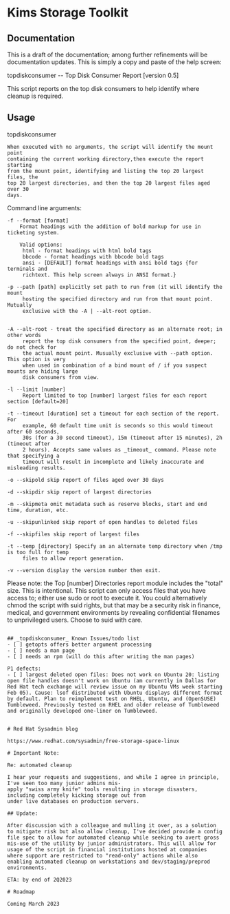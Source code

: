 # Kims Storage Toolkit

## Documentation

This is a draft of the documentation; among further refinements will be documentation updates. This is simply a copy and paste of the help screen:

topdiskconsumer  -- Top Disk Consumer Report [version 0.5]

This script reports on the top disk consumers to help identify where cleanup is required.

## Usage

topdiskconsumer

	When executed with no arguments, the script will identify the mount point 
	containing the current working directory,then execute the report starting 
	from the mount point, identifying and listing the top 20 largest files, the 
	top 20 largest directories, and then the top 20 largest files aged over 30 
	days.

Command line arguments:

	-f --format [format]
		Format headings with the addition of bold markup for use in ticketing system. 

		Valid options:
		 html - format headings with html bold tags
		 bbcode - format headings with bbcode bold tags
		 ansi - [DEFAULT] format headings with ansi bold tags {for terminals and 
		 richtext. This help screen always in ANSI format.}

	-p --path [path] explicitly set path to run from (it will identify the mount 
		 hosting the specified directory and run from that mount point. Mutually 
		 exclusive with the -A | --alt-root option.
		

	-A --alt-root - treat the specified directory as an alternate root; in other words
		 report the top disk consumers from the specified point, deeper; do not check for
		 the actual mount point. Musually exclusive with --path option. This option is very 
		 when used in combination of a bind mount of / if you suspect mounts are hiding large
		 disk consumers from view.		

	-l --limit [number]
		 Report limited to top [number] largest files for each report section [default=20]

	-t --timeout [duration] set a timeout for each section of the report. For 
		 example, 60 default time unit is seconds so this would timeout after 60 seconds,
		 30s (for a 30 second timeout), 15m (timeout after 15 minutes), 2h (timeout after
		 2 hours). Accepts same values as _timeout_ command. Please note that specifying a 
		 timeout will result in incomplete and likely inaccurate and misleading results.

   	-o --skipold skip report of files aged over 30 days 

	-d --skipdir skip report of largest directories

	-m --skipmeta omit metadata such as reserve blocks, start and end time, duration, etc.

	-u --skipunlinked skip report of open handles to deleted files

	-f --skipfiles skip report of largest files

	-t --temp [directory] Specify an an alternate temp directory when /tmp is too full for temp
		 files to allow report generation.

	-v --version display the version number then exit.

Please note: the Top [number] Directories report module includes the "total" size. This is intentional.
This script can only access files that you have access to; either use sudo or root 
to execute it. You could alternatively chmod the script with suid rights, but that may be a
security risk in finance, medical, and government environments by revealing confidential
filenames to unprivileged users. Choose to suid with care.

```

## _topdiskconsumer_ Known Issues/todo list
- [ ] getopts offers better argument processing
- [ ] needs a man page
- [ ] needs an rpm (will do this after writing the man pages)

P1 defects:
- [ ] largest deleted open files: Does not work on Ubuntu 20: listing open file handles doesn't work on Ubuntu (am currently in Dallas for Red Hat tech exchange will review issue on my Ubuntu VMs week starting Feb 05). Cause: lsof distributed with Ubuntu displays different format by default. Plan to reimplement test on RHEL, Ubuntu, and (OpenSUSE) Tumbleweed. Previously tested on RHEL and older release of Tumbleweed and originally developed one-liner on Tumbleweed. 


# Red Hat Sysadmin blog

https://www.redhat.com/sysadmin/free-storage-space-linux

# Important Note:

Re: automated cleanup 

I hear your requests and suggestions, and while I agree in principle, I've seen too many junior admins mis-
apply "swiss army knife" tools resulting in storage disasters, including completely kicking storage out from
under live databases on production servers.

## Update: 

After discussion with a colleague and mulling it over, as a solution to mitigate risk but also allow cleanup, I've decided provide a config file spec to allow for automated cleanup while seeking to avert gross mis-use of the utility by junior administrators. This will allow for usage of the script in financial institutions hosted at companies where support are restricted to "read-only" actions while also enabling automated cleanup on workstations and dev/staging/preprod environments.

ETA: by end of 2Q2023

# Roadmap 

Coming March 2023
